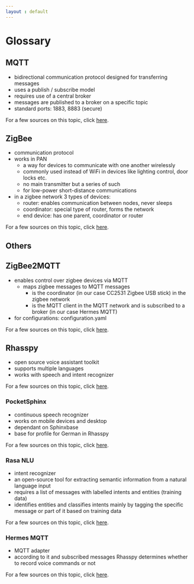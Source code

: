 ```yaml
---
layout : default
---
```


# Glossary

## MQTT

- bidirectional communication protocol designed for transferring messages
- uses a publish / subscribe model
- requires use of a central broker
- messages are published to a broker on a specific topic  
- standard ports: 1883, 8883 (secure)

For a few sources on this topic, click [here](./sources.md#mqtt).

## ZigBee

- communication protocol
- works in PAN
  - a way for devices to communicate with one another wirelessly
  - commonly used instead of WiFi in devices like lighting control, door locks etc.
  - no main transmitter but a series of such
  - for low-power short-distance communications
- in a zigbee network 3 types of devices:
  - router: enables communication between nodes, never sleeps
  - coordinator: special type of router, forms the network
  - end device: has one parent, coordinator or router

For a few sources on this topic, click [here](./sources.md#zigbee).

## Others

## ZigBee2MQTT

- enables control over zigbee devices via MQTT
  - maps zigbee messages to MQTT messages
    - is the coordinator (in our case CC2531 Zigbee USB stick) in the zigbee network
    - is the MQTT client in the MQTT network and is subscribed to a broker (in our case Hermes MQTT)
- for configurations: configuration.yaml

For a few sources on this topic, click [here](./sources.md#zigbee2mqtt).

## Rhasspy

- open source voice assistant toolkit
- supports multiple languages
- works with speech and intent recognizer

For a few sources on this topic, click [here](./sources.md#rhasspy).

### PocketSphinx

- continuous speech recognizer
- works on mobile devices and desktop
- dependant on Sphinxbase
- base for profile for German in Rhasspy

For a few sources on this topic, click [here](./sources.md#pocketsphinx).

### Rasa NLU

- intent recognizer
- an open-source tool for extracting semantic information from a natural language input
- requires a list of messages with labelled intents and entities (training data)  
- identifies entities and classifies intents mainly by tagging the specific message or part of it based on training data

For a few sources on this topic, click [here](./sources.md#rasa).

### Hermes MQTT

- MQTT adapter
- according to it and subscribed messages Rhasspy determines whether to record voice commands or not

For a few sources on this topic, click [here](./sources.md#hermes).
